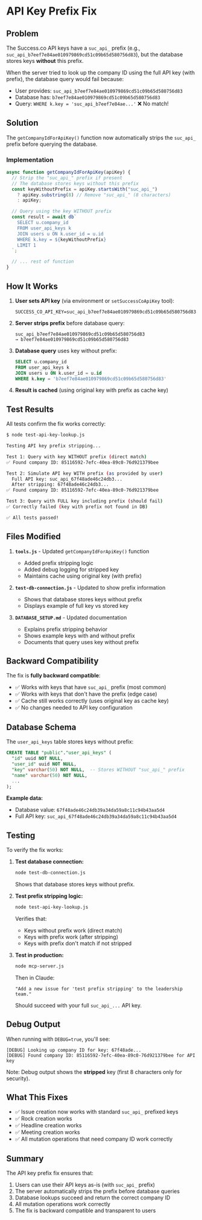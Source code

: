 # API Key Prefix Fix

## Problem

The Success.co API keys have a `suc_api_` prefix (e.g., `suc_api_b7eef7e84ae010979869cd51c09b65d580756d83`), but the database stores keys **without** this prefix.

When the server tried to look up the company ID using the full API key (with prefix), the database query would fail because:

- User provides: `suc_api_b7eef7e84ae010979869cd51c09b65d580756d83`
- Database has: `b7eef7e84ae010979869cd51c09b65d580756d83`
- Query: `WHERE k.key = 'suc_api_b7eef7e84ae...'` ❌ No match!

## Solution

The `getCompanyIdForApiKey()` function now automatically strips the `suc_api_` prefix before querying the database.

### Implementation

```javascript
async function getCompanyIdForApiKey(apiKey) {
  // Strip the "suc_api_" prefix if present
  // The database stores keys without this prefix
  const keyWithoutPrefix = apiKey.startsWith("suc_api_")
    ? apiKey.substring(8) // Remove "suc_api_" (8 characters)
    : apiKey;

  // Query using the key WITHOUT prefix
  const result = await db`
    SELECT u.company_id 
    FROM user_api_keys k
    JOIN users u ON k.user_id = u.id
    WHERE k.key = ${keyWithoutPrefix}
    LIMIT 1
  `;

  // ... rest of function
}
```

## How It Works

1. **User sets API key** (via environment or `setSuccessCoApiKey` tool):

   ```
   SUCCESS_CO_API_KEY=suc_api_b7eef7e84ae010979869cd51c09b65d580756d83
   ```

2. **Server strips prefix** before database query:

   ```
   suc_api_b7eef7e84ae010979869cd51c09b65d580756d83
   → b7eef7e84ae010979869cd51c09b65d580756d83
   ```

3. **Database query** uses key without prefix:

   ```sql
   SELECT u.company_id
   FROM user_api_keys k
   JOIN users u ON k.user_id = u.id
   WHERE k.key = 'b7eef7e84ae010979869cd51c09b65d580756d83'
   ```

4. **Result is cached** (using original key with prefix as cache key)

## Test Results

All tests confirm the fix works correctly:

```bash
$ node test-api-key-lookup.js

Testing API key prefix stripping...

Test 1: Query with key WITHOUT prefix (direct match)
✅ Found company ID: 85116592-7efc-40ea-89c0-76d921379bee

Test 2: Simulate API key WITH prefix (as provided by user)
  Full API key: suc_api_67f48ade46c24db3...
  After stripping: 67f48ade46c24db3...
✅ Found company ID: 85116592-7efc-40ea-89c0-76d921379bee

Test 3: Query with FULL key including prefix (should fail)
✅ Correctly failed (key with prefix not found in DB)

✅ All tests passed!
```

## Files Modified

1. **`tools.js`** - Updated `getCompanyIdForApiKey()` function

   - Added prefix stripping logic
   - Added debug logging for stripped key
   - Maintains cache using original key (with prefix)

2. **`test-db-connection.js`** - Updated to show prefix information

   - Shows that database stores keys without prefix
   - Displays example of full key vs stored key

3. **`DATABASE_SETUP.md`** - Updated documentation
   - Explains prefix stripping behavior
   - Shows example keys with and without prefix
   - Documents that query uses key without prefix

## Backward Compatibility

The fix is **fully backward compatible**:

- ✅ Works with keys that have `suc_api_` prefix (most common)
- ✅ Works with keys that don't have the prefix (edge case)
- ✅ Cache still works correctly (uses original key as cache key)
- ✅ No changes needed to API key configuration

## Database Schema

The `user_api_keys` table stores keys without prefix:

```sql
CREATE TABLE "public"."user_api_keys" (
  "id" uuid NOT NULL,
  "user_id" uuid NOT NULL,
  "key" varchar(50) NOT NULL,  -- Stores WITHOUT "suc_api_" prefix
  "name" varchar(50) NOT NULL,
  ...
);
```

**Example data:**

- Database value: `67f48ade46c24db39a34da59a8c11c94b43aa5d4`
- Full API key: `suc_api_67f48ade46c24db39a34da59a8c11c94b43aa5d4`

## Testing

To verify the fix works:

1. **Test database connection:**

   ```bash
   node test-db-connection.js
   ```

   Shows that database stores keys without prefix.

2. **Test prefix stripping logic:**

   ```bash
   node test-api-key-lookup.js
   ```

   Verifies that:

   - Keys without prefix work (direct match)
   - Keys with prefix work (after stripping)
   - Keys with prefix don't match if not stripped

3. **Test in production:**
   ```bash
   node mcp-server.js
   ```
   Then in Claude:
   ```
   "Add a new issue for 'test prefix stripping' to the leadership team."
   ```
   Should succeed with your full `suc_api_...` API key.

## Debug Output

When running with `DEBUG=true`, you'll see:

```
[DEBUG] Looking up company ID for key: 67f48ade...
[DEBUG] Found company ID: 85116592-7efc-40ea-89c0-76d921379bee for API key
```

Note: Debug output shows the **stripped** key (first 8 characters only for security).

## What This Fixes

- ✅ Issue creation now works with standard `suc_api_` prefixed keys
- ✅ Rock creation works
- ✅ Headline creation works
- ✅ Meeting creation works
- ✅ All mutation operations that need company ID work correctly

## Summary

The API key prefix fix ensures that:

1. Users can use their API keys as-is (with `suc_api_` prefix)
2. The server automatically strips the prefix before database queries
3. Database lookups succeed and return the correct company ID
4. All mutation operations work correctly
5. The fix is backward compatible and transparent to users
